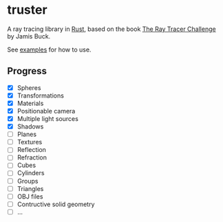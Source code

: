 # truster

A ray tracing library in [Rust](https://rust-lang.org), based on the book [The Ray Tracer Challenge](https://pragprog.com/titles/jbtracer/the-ray-tracer-challenge/) by Jamis Buck.

See [examples](examples/) for how to use.

## Progress

- [x] Spheres
- [x] Transformations
- [x] Materials
- [x] Positionable camera
- [x] Multiple light sources
- [x] Shadows
- [ ] Planes
- [ ] Textures
- [ ] Reflection
- [ ] Refraction
- [ ] Cubes
- [ ] Cylinders
- [ ] Groups
- [ ] Triangles
- [ ] OBJ files
- [ ] Contructive solid geometry
- [ ] ...